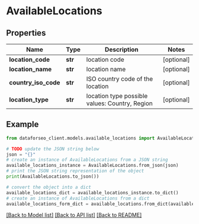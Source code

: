 # AvailableLocations


## Properties

Name | Type | Description | Notes
------------ | ------------- | ------------- | -------------
**location_code** | **str** | location code | [optional] 
**location_name** | **str** | location name | [optional] 
**country_iso_code** | **str** | ISO country code of the location | [optional] 
**location_type** | **str** | location type possible values: Country, Region | [optional] 

## Example

```python
from dataforseo_client.models.available_locations import AvailableLocations

# TODO update the JSON string below
json = "{}"
# create an instance of AvailableLocations from a JSON string
available_locations_instance = AvailableLocations.from_json(json)
# print the JSON string representation of the object
print(AvailableLocations.to_json())

# convert the object into a dict
available_locations_dict = available_locations_instance.to_dict()
# create an instance of AvailableLocations from a dict
available_locations_form_dict = available_locations.from_dict(available_locations_dict)
```
[[Back to Model list]](../README.md#documentation-for-models) [[Back to API list]](../README.md#documentation-for-api-endpoints) [[Back to README]](../README.md)


